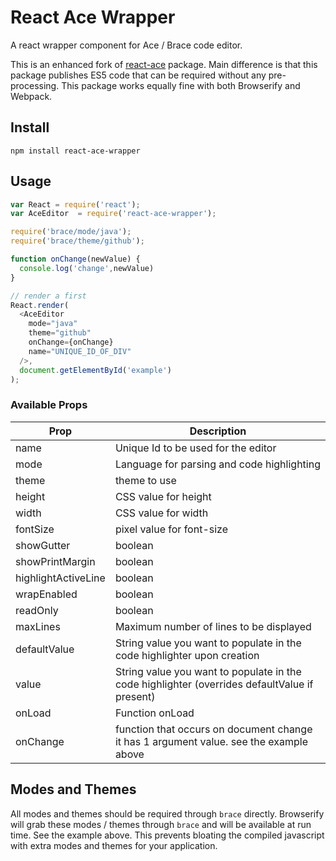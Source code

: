 # React Ace Wrapper

A react wrapper component for Ace / Brace code editor.

This is an enhanced fork of [react-ace](https://github.com/securingsincity/react-ace) package.
Main difference is that this package publishes ES5 code that can be required without any pre-processing.
This package works equally fine with both Browserify and Webpack.

## Install

`npm install react-ace-wrapper`

## Usage

```javascript
var React = require('react');
var AceEditor  = require('react-ace-wrapper');

require('brace/mode/java');
require('brace/theme/github');

function onChange(newValue) {
  console.log('change',newValue)
}

// render a first
React.render(
  <AceEditor
    mode="java"
    theme="github"
    onChange={onChange}
    name="UNIQUE_ID_OF_DIV"
  />,
  document.getElementById('example')
);
```

### Available Props

|Prop|Description|
|-----|----------|
|name| Unique Id to be used for the editor|
|mode| Language for parsing and code highlighting|
|theme| theme to use|
|height| CSS value for height|
|width| CSS value for width|
|fontSize| pixel value for font-size|
|showGutter| boolean|
|showPrintMargin| boolean|
|highlightActiveLine| boolean|
|wrapEnabled| boolean|
|readOnly| boolean|
|maxLines| Maximum number of lines to be displayed|
|defaultValue | String value you want to populate in the code highlighter upon creation|
|value | String value you want to populate in the code highlighter (overrides defaultValue if present)|
|onLoad| Function onLoad |
|onChange| function that occurs on document change it has 1 argument value. see the example above|


## Modes and Themes

All modes and themes should be required through ```brace``` directly.  Browserify will grab these modes / themes through ```brace``` and will be available at run time.  See the example above.  This prevents bloating the compiled javascript with extra modes and themes for your application.
